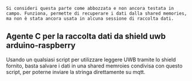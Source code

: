     Si consideri questa parte come abbozzata e non ancora testata in campo. Funziona, permette di recuperare i dati dalla shared memories, ma non è stata ancora usata in alcuna sessione di raccolta dati.

## Agente C per la raccolta dati da shield uwb arduino-raspberry

Usando un qualsiasi script per utilizzare leggere UWB tramite lo shield fornito, basta salvare i dati in una shared memroies condivisa con questo script, per poterne inviare la stringa direttamente su mqtt.
